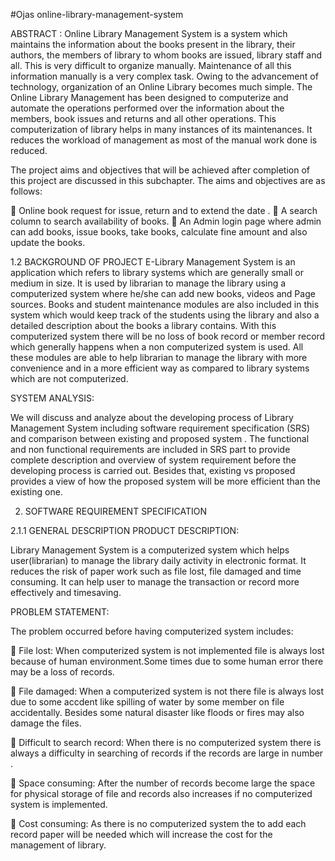 #Ojas online-library-management-system

ABSTRACT : 
Online Library Management System is a system which maintains the information about the books present in the library, their authors, the members of library to whom books are issued, library staff and all. This is very difficult to organize manually. Maintenance of all this information manually is a very complex task. Owing to the advancement of technology, organization of an Online Library becomes much simple. The Online Library Management has been designed to computerize and automate the operations performed over the information about the members, book issues and returns and all other operations. This computerization of library helps in many instances of its maintenances. It reduces the workload of management as most of the manual work done is reduced.

The project aims and objectives that will be achieved after completion of this project are discussed in this subchapter. The aims and objectives are as follows:

 Online book request for issue, return and to extend the date .
 A search column to search availability of books.
 An Admin login page where admin can add books, issue books, take books, calculate fine amount and also update the books.

1.2 BACKGROUND OF PROJECT
E-Library Management System is an application which refers to library systems which are generally small or medium in size. It is used by librarian to manage the library using a computerized system where he/she can add new books, videos and Page sources. Books and student maintenance modules are also included in this system which would keep track of the students using the library and also a detailed description about the books a library contains. With this computerized system there will be no loss of book record or member record which generally happens when a non computerized system is used. All these modules are able to help librarian to manage the library with more convenience and in a more efficient way as compared to library systems which are not computerized.

SYSTEM ANALYSIS:

We will discuss and analyze about the developing process of Library Management System including software requirement specification (SRS) and comparison between existing and proposed system . The functional and non functional requirements are included in SRS part to provide complete description and overview of system requirement before the developing process is carried out. Besides that, existing vs proposed provides a view of how the proposed system will be more efficient than the existing one.

2. SOFTWARE REQUIREMENT SPECIFICATION

2.1.1 GENERAL DESCRIPTION PRODUCT DESCRIPTION:

Library Management System is a computerized system which helps user(librarian) to manage the library daily activity in electronic format. It reduces the risk of paper work such as file lost, file damaged and time consuming.
It can help user to manage the transaction or record more effectively and timesaving.

PROBLEM STATEMENT:

The problem occurred before having computerized system includes:

 File lost:
   When computerized system is not implemented file is always lost because of human environment.Some times due to some human error there may be a loss of records.

 File damaged:
   When a computerized system is not there file is always lost due to some accdent like spilling of water by some member on file accidentally. Besides some natural disaster like floods or fires may also damage the files.
   
 Difficult to search record:
   When there is no computerized system there is always a difficulty in searching of records if the records are large in number .
   
 Space consuming:
   After the number of records become large the space for physical storage of file and records also increases if no computerized system is implemented.

 Cost consuming:
   As there is no computerized system the to add each record paper will be needed which will increase the cost for the management of library.
